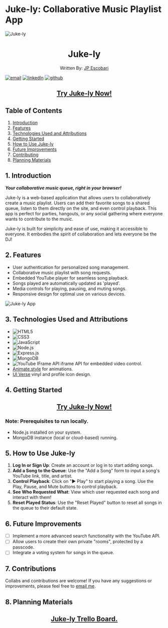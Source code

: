 # Juke-ly: Collaborative Music Playlist App

![Juke-ly](https://i.imgur.com/rVTEzU3.png)

<h1 style="text-align: center;">Juke-ly</h1>

<p align="center">Written By: <a href="https://www.linkedin.com/in/juanpabloescobari">JP Escobari</a></p>

<a href='mailto:jpe911@gmail.com'>![email](https://img.shields.io/badge/Gmail-D14836?style=for-the-badge&logo=gmail&logoColor=white)</a> <a href='www.linkedin.com/in/juanpabloescobari'>![linkedIn](https://img.shields.io/badge/LinkedIn-0077B5?style=for-the-badge&logo=linkedin&logoColor=white)</a>
<a href='https://github.com/Cone911'> ![github](https://img.shields.io/badge/GitHub%20Pages-222222?style=for-the-badge&logo=GitHub%20Pages&logoColor=white)</a>

<h2 align="center"><strong><a href="https://juke-ly-9e79842826dc.herokuapp.com/">Try Juke-ly Now!</a></strong></h2>

## Table of Contents

1. [Introduction](#1-introduction)
2. [Features](#2-features)
3. [Technologies Used and Attributions](#3-technologies-used)
4. [Getting Started](#4-getting-started)
5. [How to Use Juke-ly](#5-how-to-use-juke-ly)
6. [Future Improvements](#6-future-improvements)
7. [Contributing](#7-contributing)
8. [Planning Materials](#8-planning-materials)

## 1. Introduction

***Your collaborative music queue, right in your browser!***

Juke-ly is a web-based application that allows users to collaboratively create a music playlist. Users can add their favorite songs to a shared queue, listen to them directly on the site, and even control playback. This app is perfect for parties, hangouts, or any social gathering where everyone wants to contribute to the music.

Juke-ly is built for simplicity and ease of use, making it accessible to everyone. It embodies the spirit of collaboration and lets everyone be the DJ!

## 2. Features

- User authentication for personalized song management.
- Collaborative music playlist with song requests.
- Embedded YouTube player for seamless song playback.
- Songs played are automatically updated as 'played'.
- Media controls for playing, pausing, and muting songs.
- Responsive design for optimal use on various devices.

![Juke-ly App](https://i.imgur.com/x90BVP8.png)

## 3. Technologies Used and Attributions

- ![HTML5](https://img.shields.io/badge/HTML5-E34F26?style=for-the-badge&logo=html5&logoColor=white)
- ![CSS3](https://img.shields.io/badge/CSS3-1572B6?style=for-the-badge&logo=css3&logoColor=white)
- ![JavaScript](https://img.shields.io/badge/JavaScript-323330?style=for-the-badge&logo=javascript&logoColor=F7DF1E)
- ![Node.js](https://img.shields.io/badge/Node.js-43853D?style=for-the-badge&logo=node.js&logoColor=white)
- ![Express.js](https://img.shields.io/badge/Express.js-404D59?style=for-the-badge)
- ![MongoDB](https://img.shields.io/badge/MongoDB-4EA94B?style=for-the-badge&logo=mongodb&logoColor=white)
- ![YouTube IFrame API](https://img.shields.io/badge/YouTube-FF0000?style=for-the-badge&logo=youtube&logoColor=white) iframe API for embedded video control.
- [Animate.style](https://animate.style/) for animations.
- [UI Verse](https://uiverse.io/) vinyl and profile icon design.


## 4. Getting Started

<h2 align="center"><strong><a href="https://juke-ly-9e79842826dc.herokuapp.com/">Try Juke-ly Now!</a></strong></h2>


### Note: Prerequisites to run locally.

- Node.js installed on your system.
- MongoDB instance (local or cloud-based) running.

## 5. How to Use Juke-ly

1. **Log In or Sign Up**: Create an account or log in to start adding songs.
2. **Add a Song to the Queue**: Use the "Add a Song" form to input a song's YouTube link, title, and artist.
3. **Control Playback**: Click on "▶ Play" to start playing a song. Use the Play, Pause, and Mute buttons to control playback.
4. **See Who Requested What**: View which user requested each song and interact with them!
5. **Reset Played Status**: Use the "Reset Played" button to reset all songs in the queue to their default state.

## 6. Future Improvements
- [ ] Implement a more advanced search functionality with the YouTube API.
- [ ] Allow users to create their own private "rooms", protected by a passcode.
- [ ] Integrate a voting system for songs in the queue.

## 7. Contributions
Collabs and contributions are welcome! If you have any suggestions or improvements, please feel free to <a href='mailto:jpe911@gmail.com'>email me</a>.

## 8. Planning Materials
<h2 align="center"><a href="https://trello.com/b/02vKufow/jukely">Juke-ly Trello Board.</a></h2>
